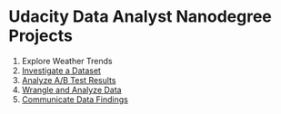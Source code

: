 # Udacity Data Analyst Nanodegree Projects

1. Explore Weather Trends
2. <a href="https://tmdb-movie-eda.netlify.app/" target="_blank">Investigate a Dataset</a>
3. <a href="https://ecommerce-ab-test.netlify.app/" target="_blank">Analyze A/B Test Results</a>
4. <a href="https://weratedogs.netlify.app/" target="_blank">Wrangle and Analyze Data</a>
5. <a href="https://prosper-loans-eda.netlify.app/" target="_blank">Communicate Data Findings</a>
